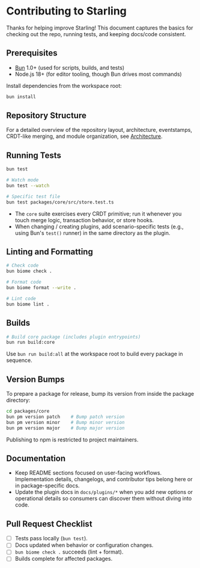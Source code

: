 # Contributing to Starling

Thanks for helping improve Starling! This document captures the basics for checking out the repo, running tests, and keeping docs/code consistent.

## Prerequisites

- [Bun](https://bun.sh/) 1.0+ (used for scripts, builds, and tests)
- Node.js 18+ (for editor tooling, though Bun drives most commands)

Install dependencies from the workspace root:

```bash
bun install
```

## Repository Structure

For a detailed overview of the repository layout, architecture, eventstamps, CRDT-like merging, and module organization, see [Architecture](docs/architecture.md).

## Running Tests

```bash
bun test

# Watch mode
bun test --watch

# Specific test file
bun test packages/core/src/store.test.ts
```

- The `core` suite exercises every CRDT primitive; run it whenever you touch merge logic, transaction behavior, or store hooks.
- When changing / creating plugins, add scenario-specific tests (e.g., using Bun's `test()` runner) in the same directory as the plugin.

## Linting and Formatting

```bash
# Check code
bun biome check .

# Format code
bun biome format --write .

# Lint code
bun biome lint .
```

## Builds

```bash
# Build core package (includes plugin entrypoints)
bun run build:core
```

Use `bun run build:all` at the workspace root to build every package in sequence.

## Version Bumps

To prepare a package for release, bump its version from inside the package directory:

```bash
cd packages/core
bun pm version patch    # Bump patch version
bun pm version minor    # Bump minor version
bun pm version major    # Bump major version
```

Publishing to npm is restricted to project maintainers.

## Documentation

- Keep README sections focused on user-facing workflows. Implementation details, changelogs, and contributor tips belong here or in package-specific docs.
- Update the plugin docs in `docs/plugins/*` when you add new options or operational details so consumers can discover them without diving into code.

## Pull Request Checklist

- [ ] Tests pass locally (`bun test`).
- [ ] Docs updated when behavior or configuration changes.
- [ ] `bun biome check .` succeeds (lint + format).
- [ ] Builds complete for affected packages.
